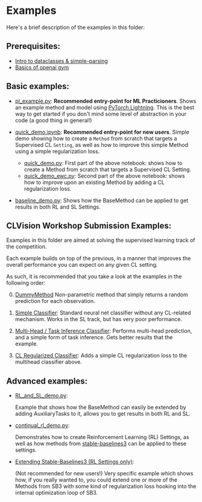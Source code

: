 # Examples

Here's a brief description of the examples in this folder:

## Prerequisites:
- [Intro to dataclasses & simple-parsing](prerequisites/dataclasses_example.py)
- [Basics of openai gym](https://github.com/openai/gym#basics)


## Basic examples:

- [pl_example.py](basic/pl_example.py):
    **Recommended entry-point for ML Practicioners**. Shows an example method and model
    using [PyTorch Lightning](https://github.com/PyTorchLightning/pytorch-lightning).
    This is the best way to get started if you don't mind some level of abstraction in your code
    (a good thing in general!)


- [quick_demo.ipynb](basic/quick_demo.ipynb):
    **Recommended entry-point for new users**. Simple demo showing how to create a `Method`
    from scratch that targets a Supervised CL `Setting`, as well as how to
    improve this simple Method using a simple regularization loss.

    - [quick_demo.py](basic/quick_demo.py): First part of the above
        notebook: shows how to create a Method from scratch that
        targets a Supervised CL Setting.
    - [quick_demo_ewc.py](basic/quick_demo_ewc.py): Second part of the
        above notebook: shows how to improve upon an existing Method by adding a
        CL regularization loss.

- [baseline_demo.py](basic/baseline_demo.py): Shows how the
    BaseMethod can be applied to get results in both RL and SL Settings.


## CLVision Workshop Submission Examples:

Examples in this folder are aimed at solving the supervised learning track of the competition.

Each example builds on top of the previous, in a manner that improves the overall performance you can expect on any given CL setting.

As such, it is recommended that you take a look at the examples in the following order:

0. [DummyMethod](clcomp21/dummy_method.py)
    Non-parametric method that simply returns a random prediction for each observation.

1. [Simple Classifier](clcomp21/classifier.py):
    Standard neural net classifier without any CL-related mechanism. Works in the SL track, but has very poor performance.

2. [Multi-Head / Task Inference Classifier](clcomp21/multihead_classifier.py):
    Performs multi-head prediction, and a simple form of task inference. Gets better results that the example.

3. [CL Regularized Classifier](clcomp21/regularization_example.py):
    Adds a simple CL regularization loss to the multihead classifier above.


## Advanced examples:

- [RL_and_SL_demo.py](advanced/RL_and_SL_demo.py):
    
    Example that shows how the BaseMethod can easily be extended by adding
    AuxiliaryTasks to it, allows you to get results in both RL and SL.

- [continual_rl_demo.py](advanced/ewc_in_rl.py):
    
    Demonstrates how to create Reinforcement Learning (RL) Settings, as well as
    how methods from [stable-baselines3](https://github.com/DLR-RM/stable-baselines3)
    can be applied to these settings.


- [Extending Stable-Baselines3 (RL Settings only)](advanced/ewc_in_rl.py):

    (Not recommended for new users!)
    Very specific example which shows how, if you really wanted to, you could
    extend one or more of the Methods from SB3 with some kind of regularization
    loss hooking into the internal optimization loop of SB3.

